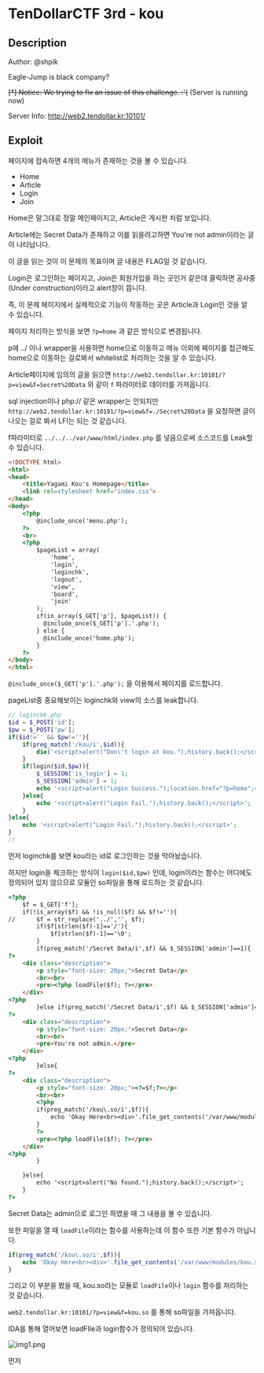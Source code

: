 # TenDollarCTF 3rd - kou

## Description

Author: @shpik

Eagle-Jump is black company?

~~[*] Notice: We trying to fix an issue of this challenge. :'(~~ (Server is running now)

Server Info: <http://web2.tendollar.kr:10101/>

## Exploit

페이지에 접속하면 4개의 메뉴가 존재하는 것을 볼 수 있습니다.

- Home
- Article
- Login
- Join

Home은 말그대로 정말 메인페이지고, Article은 게시판 처럼 보입니다.

Article에는 Secret Data가 존재하고 이를 읽을려고하면 You're not admin이라는 글이 나타납니다.

이 글을 읽는 것이 이 문제의 목표이며 글 내용은 FLAG일 것 같습니다.

Login은 로그인하는 페이지고, Join은 회원가입을 하는 곳인거 같은데 클릭하면 공사중(Under construction)이라고 alert창이 뜹니다.

즉, 이 문제 페이지에서 실제적으로 기능이 작동하는 곳은 Article과 Login인 것을 알 수 있습니다.

페이지 처리하는 방식을 보면 `?p=home` 과 같은 방식으로 변경됩니다.

p에 ../ 이나 wrapper을 사용하면 home으로 이동하고 메뉴 이외에 페이지를 접근해도 home으로 이동하는 걸로봐서 whitelist로 처리하는 것을 알 수 있습니다.

Article페이지에 임의의 글을 읽으면 `http://web2.tendollar.kr:10101/?p=view&f=Secret%20Data` 와 같이 `f` 파라미터로 데이터를 가져옵니다.

sql injection이나 php:// 같은 wrapper는 안되지만 `http://web2.tendollar.kr:10101/?p=view&f=./Secret%20Data` 을 요청하면 글이 나오는 걸로 봐서 LFI는 되는 것 같습니다.

f파라미터로 `../../../var/www/html/index.php` 를 넣음으로써 소스코드를 Leak할 수 있습니다.

```html
<!DOCTYPE html>
<html>
<head>
	<title>Yagami Kou's Homepage</title>
	<link rel=stylesheet href="index.css">
</head>
<body>
	<?php
		@include_once('menu.php');
	?>
	<br>
	<?php
		$pageList = array(
			'home',
			'login',
			'loginchk',
			'logout',
			'view',
			'board',
			'join'
		);
		if(in_array($_GET['p'], $pageList)) {
		  @include_once($_GET['p'].'.php');
		} else {
		  @include_once('home.php');
		}		
	?>
</body>
</html>
```

`@include_once($_GET['p'].'.php');` 을 이용해서 페이지를 로드합니다.

pageList중 중요해보이는 loginchk와 view의 소스를 leak합니다.

```php
// loginchk.php
$id = $_POST['id'];
$pw = $_POST['pw'];
if($id!='' && $pw!=''){
    if(preg_match('/kou/i',$id)){
        die('<script>alert("Don\'t login at kou.");history.back();</script>');
    }
    if(login($id,$pw)){
        $_SESSION['is_login'] = 1;
        $_SESSION['admin'] = 1;
        echo '<script>alert("Login Success.");location.href="?p=home";</script>';
    }else{
        echo '<script>alert("Login Fail.");history.back();</script>';
    }
}else{
    echo '<script>alert("Login Fail.");history.back();</script>';
}
// 
```

먼저 loginchk를 보면 kou라는 id로 로그인하는 것을 막아놨습니다.

하지만 login을 체크하는 방식이 `login($id,$pw)` 인데, login이라는 함수는 어디에도 정의되어 있지 않으므로 모듈인 so파일을 통해 로드하는 것 같습니다.

```html
<?php
	$f = $_GET['f'];
	if(!is_array($f) && !is_null($f) && $f!=''){
//		$f = str_replace('../','', $f);
		if($f[strlen($f)-1]=='/'){
			$f[strlen($f)-1]=='\0';
		}
		if(preg_match('/Secret Data/i',$f) && $_SESSION['admin']==1){
?>
	<div class="description">
		<p style="font-size: 20px;">Secret Data</p>
		<br><br>
		<pre><?php loadFile($f); ?></pre>
	</div>
<?php
		}else if(preg_match('/Secret Data/i',$f) && $_SESSION['admin']==0){
?>
	<div class="description">
		<p style="font-size: 20px;">Secret Data</p>
		<br><br>
		<pre>You're not admin.</pre>
	</div>
<?php
		}else{
?>
	<div class="description">
		<p style="font-size: 20px;"><?=$f;?></p>
		<br><br>
		<?php
		if(preg_match('/kou\.so/i',$f)){
			echo 'Okay Here<br><div>'.file_get_contents('/var/www/modules/kou.so').'</div>';
		}
		?>
		<pre><?php loadFile($f); ?></pre>
	</div>
<?php
		}

	}else{
		echo '<script>alert("No found.");history.back();</script>';
	}
?>
```

Secret Data는 admin으로 로그인 하였을 때 그 내용을 볼 수 있습니다.

또한 파일을 열 때 `loadFile`이라는 함수를 사용하는데 이 함수 또한 기본 함수가 아닙니다.

```php
if(preg_match('/kou\.so/i',$f)){
    echo 'Okay Here<br><div>'.file_get_contents('/var/www/modules/kou.so').'</div>';
}
```

그리고 이 부분을 봤을 때, kou.so라는 모듈로 `loadFile`이나 `login` 함수를 처리하는 것 같습니다.

`web2.tendollar.kr:10101/?p=view&f=kou.so` 를 통해 so파일을 가져옵니다.

IDA를 통해 열어보면 loadFIle과 login함수가 정의되어 있습니다.

![img1.png](./img1.png)

먼저



